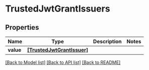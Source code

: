 # TrustedJwtGrantIssuers


## Properties
Name | Type | Description | Notes
------------ | ------------- | ------------- | -------------
**value** | [**[TrustedJwtGrantIssuer]**](TrustedJwtGrantIssuer.md) |  | 

[[Back to Model list]](../README.md#documentation-for-models) [[Back to API list]](../README.md#documentation-for-api-endpoints) [[Back to README]](../README.md)


